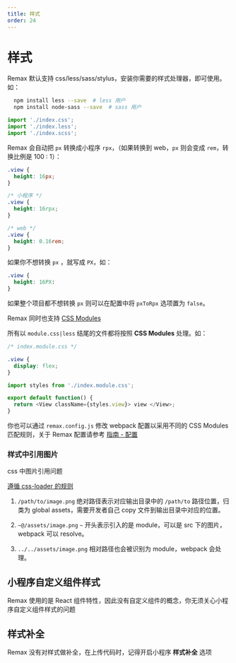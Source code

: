 ```yaml
---
title: 样式
order: 24
---
```


# 样式

Remax 默认支持 css/less/sass/stylus，安装你需要的样式处理器，即可使用。如：

```bash
  npm install less --save  # less 用户
  npm install node-sass --save  # sass 用户
```

```js
import './index.css';
import './index.less';
import './index.scss';
```

Remax 会自动把 `px` 转换成小程序 `rpx`，（如果转换到 web，`px` 则会变成 `rem`，转换比例是 100 : 1）：

```css
.view {
  height: 16px;
}
```

```css
/* 小程序 */
.view {
  height: 16rpx;
}
```

```css
/* web */
.view {
  height: 0.16rem;
}
```

如果你不想转换 `px` ，就写成 `PX`，如：

```css
.view {
  height: 16PX:
}
```

如果整个项目都不想转换 `px` 则可以在配置中将 `pxToRpx` 选项置为 `false`。

Remax 同时也支持 [CSS Modules](https://github.com/css-modules/css-modules)

所有以 `module.css|less` 结尾的文件都将按照 **CSS Modules** 处理。如：

```css
/* index.module.css */

.view {
  display: flex;
}
```

```js
import styles from './index.module.css';

export default function() {
  return <View className={styles.view}> view </View>;
}
```

你也可以通过 `remax.config.js` 修改 webpack 配置以采用不同的 CSS Modules 匹配规则，关于 Remax 配置请参考 [指南 - 配置](/guide/config)

### 样式中引用图片

css 中图片引用问题

[遵循 css-loader 的规则](https://github.com/webpack-contrib/css-loader#url)

1. `/path/to/image.png` 绝对路径表示对应输出目录中的 `/path/to` 路径位置，归类为 global assets，需要开发者自己 copy 文件到输出目录中对应的位置。

2. `~@/assets/image.png` `~` 开头表示引入的是 module，可以是 src 下的图片， webpack 可以 resolve。

3. `../../assets/image.png` 相对路径也会被识别为 module，webpack 会处理。

## 小程序自定义组件样式

Remax 使用的是 React 组件特性，因此没有自定义组件的概念，你无须关心小程序自定义组件样式的问题

## 样式补全

Remax 没有对样式做补全，在上传代码时，记得开启小程序 **样式补全** 选项
